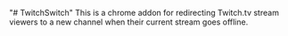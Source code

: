 "# TwitchSwitch" 
This is a chrome addon for redirecting Twitch.tv stream viewers to a new channel when their current stream goes offline.
